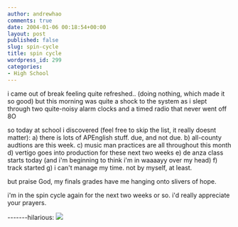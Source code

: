 ```yaml
---
author: andrewhao
comments: true
date: 2004-01-06 00:18:54+00:00
layout: post
published: false
slug: spin-cycle
title: spin cycle
wordpress_id: 299
categories:
- High School
---
```


i came out of break feeling quite refreshed.. (doing nothing, which made it so good) but this morning was quite a shock to the system as i slept through two quite-noisy alarm clocks and a timed radio that never went off  8O

so today at school i discovered (feel free to skip the list, it really doesnt matter):
a) there is lots of APEnglish stuff. due, and not due.
b) all-county audtions are this week.
c) music man practices are all throughout this month
d) vertigo goes into production for these next two weeks
e) de anza class starts today (and i'm beginning to think i'm in waaaayy over my head)
f) track started
g) i can't manage my time. not by myself, at least.

but praise God, my finals grades have me hanging onto slivers of hope.

i'm in the spin cycle again for the next two weeks or so. i'd really appreciate your prayers.

-------hilarious:
![](http://images.ucomics.com/comics/ft/2004/ft040103.gif)

